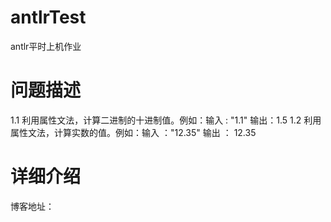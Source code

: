 # antlrTest
antlr平时上机作业

# 问题描述
1.1 利用属性文法，计算二进制的十进制值。例如：输入 : "1.1"  输出：1.5
1.2 利用属性文法，计算实数的值。例如：输入 ："12.35"  输出 ： 12.35

# 详细介绍
博客地址：
